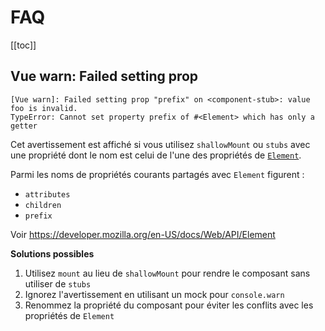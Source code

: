 # FAQ

[[toc]]

## Vue warn: Failed setting prop

```
[Vue warn]: Failed setting prop "prefix" on <component-stub>: value foo is invalid.
TypeError: Cannot set property prefix of #<Element> which has only a getter
```

Cet avertissement est affiché si vous utilisez `shallowMount` ou `stubs` avec une propriété dont le nom est celui de l'une des propriétés de [`Element`](https://developer.mozilla.org/fr-FR/docs/Web/API/Element).

Parmi les noms de propriétés courants partagés avec `Element` figurent&nbsp;:
* `attributes`
* `children`
* `prefix`

Voir https://developer.mozilla.org/en-US/docs/Web/API/Element

**Solutions possibles**

1. Utilisez `mount` au lieu de `shallowMount` pour rendre le composant sans utiliser de `stubs`
2. Ignorez l'avertissement en utilisant un mock pour `console.warn`
3. Renommez la propriété du composant pour éviter les conflits avec les propriétés de `Element`
